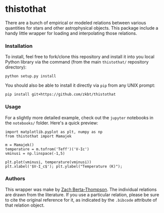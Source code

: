 # thistothat
There are a bunch of empirical or modeled relations between various quantities for stars and other astrophysical objects. This package include a handy little wrapper for loading and interpolating those relations.


### Installation
To install, feel free to fork/clone this repository and install it into you local Python library via the command (from the main `thistothat/` repository directory):
```
python setup.py install
```

You should also be able to install it directly via `pip` from any UNIX prompt:
```
pip install git+https://github.com/zkbt/thistothat
```


### Usage
For a slightly more detailed example, check out the `jupyter` notebooks in the `notebooks/` folder. Here's a quick preview:

```
import matplotlib.pyplot as plt, numpy as np
from thistothat import Mamajek

m = Mamajek()
temperature = m.tofrom('Teff')('V-Ic')
vminusi = np.linspace(-1,5)

plt.plot(vminusi, temperature(vminusi))
plt.xlabel('$V-I_c$'); plt.ylabel("Temperature (K)");
```

### Authors
This wrapper was make by [Zach Berta-Thompson](http://casa.colorado.edu/~bertathompson/). The individual relations are drawn from the literature. If you use a particular relation, please be sure to cite the original reference for it, as indicated by the `.bibcode` attribute of that relation object.
